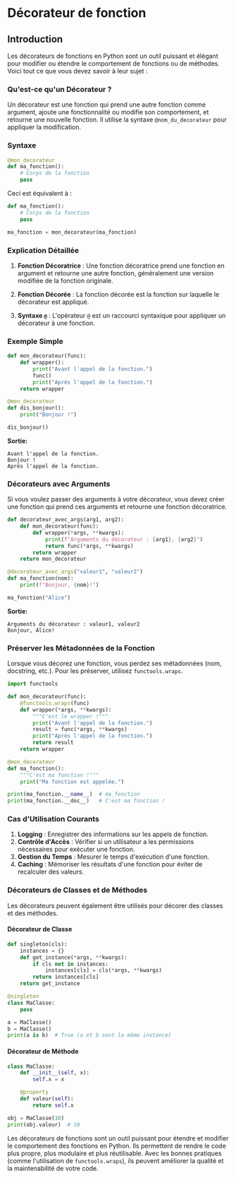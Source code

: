# Décorateur de fonction
## Introduction
Les décorateurs de fonctions en Python sont un outil puissant
et élégant pour modifier ou étendre le comportement de fonctions
ou de méthodes. Voici tout ce que vous devez savoir à leur sujet :

### Qu'est-ce qu'un Décorateur ?

Un décorateur est une fonction qui prend une autre fonction comme argument,
ajoute une fonctionnalité ou modifie son comportement, et retourne
une nouvelle fonction. Il utilise la syntaxe `@nom_du_decorateur`
pour appliquer la modification.

### Syntaxe

```python
@mon_decorateur
def ma_fonction():
    # Corps de la fonction
    pass
```

Ceci est équivalent à :

```python
def ma_fonction():
    # Corps de la fonction
    pass

ma_fonction = mon_decorateur(ma_fonction)
```

### Explication Détaillée

1. **Fonction Décoratrice** :
   Une fonction décoratrice prend une fonction en argument et retourne
   une autre fonction, généralement une version modifiée de la fonction
   originale.

2. **Fonction Décorée** :
   La fonction décorée est la fonction sur laquelle le décorateur est appliqué.

3. **Syntaxe `@`** :
   L'opérateur `@` est un raccourci syntaxique pour appliquer
   un décorateur à une fonction.

### Exemple Simple

```python
def mon_decorateur(func):
    def wrapper():
        print("Avant l'appel de la fonction.")
        func()
        print("Après l'appel de la fonction.")
    return wrapper

@mon_decorateur
def dis_bonjour():
    print("Bonjour !")

dis_bonjour()
```

**Sortie:**

```
Avant l'appel de la fonction.
Bonjour !
Après l'appel de la fonction.
```

### Décorateurs avec Arguments

Si vous voulez passer des arguments à votre décorateur,
vous devez créer une fonction qui prend ces arguments et retourne
une fonction décoratrice.

```python
def decorateur_avec_args(arg1, arg2):
    def mon_decorateur(func):
        def wrapper(*args, **kwargs):
            print(f"Arguments du décorateur : {arg1}, {arg2}")
            return func(*args, **kwargs)
        return wrapper
    return mon_decorateur

@decorateur_avec_args("valeur1", "valeur2")
def ma_fonction(nom):
    print(f"Bonjour, {nom}!")

ma_fonction("Alice")
```

**Sortie:**

```
Arguments du décorateur : valeur1, valeur2
Bonjour, Alice!
```

### Préserver les Métadonnées de la Fonction

Lorsque vous décorez une fonction, vous perdez ses métadonnées
(nom, docstring, etc.). Pour les préserver, utilisez `functools.wraps`.

```python
import functools

def mon_decorateur(func):
    @functools.wraps(func)
    def wrapper(*args, **kwargs):
        """C'est le wrapper !"""
        print("Avant l'appel de la fonction.")
        result = func(*args, **kwargs)
        print("Après l'appel de la fonction.")
        return result
    return wrapper

@mon_decorateur
def ma_fonction():
    """C'est ma fonction !"""
    print("Ma fonction est appelée.")

print(ma_fonction.__name__)  # ma_fonction
print(ma_fonction.__doc__)   # C'est ma fonction !
```

### Cas d'Utilisation Courants

1. **Logging** : Enregistrer des informations sur les appels de fonction.
2. **Contrôle d'Accès** : Vérifier si un utilisateur a les permissions
nécessaires pour exécuter une fonction.
3. **Gestion du Temps** : Mesurer le temps d'exécution d'une fonction.
4. **Caching** : Mémoriser les résultats d'une fonction
pour éviter de recalculer des valeurs.

### Décorateurs de Classes et de Méthodes

Les décorateurs peuvent également être utilisés pour décorer des classes
et des méthodes.

#### Décorateur de Classe

```python
def singleton(cls):
    instances = {}
    def get_instance(*args, **kwargs):
        if cls not in instances:
            instances[cls] = cls(*args, **kwargs)
        return instances[cls]
    return get_instance

@singleton
class MaClasse:
    pass

a = MaClasse()
b = MaClasse()
print(a is b)  # True (a et b sont la même instance)
```

#### Décorateur de Méthode

```python
class MaClasse:
    def __init__(self, x):
        self.x = x

    @property
    def valeur(self):
        return self.x

obj = MaClasse(10)
print(obj.valeur)  # 10
```

Les décorateurs de fonctions sont un outil puissant pour étendre
et modifier le comportement des fonctions en Python. Ils permettent
de rendre le code plus propre, plus modulaire et plus réutilisable.
Avec les bonnes pratiques (comme l'utilisation de `functools.wraps`),
ils peuvent améliorer la qualité et la maintenabilité de votre code.

